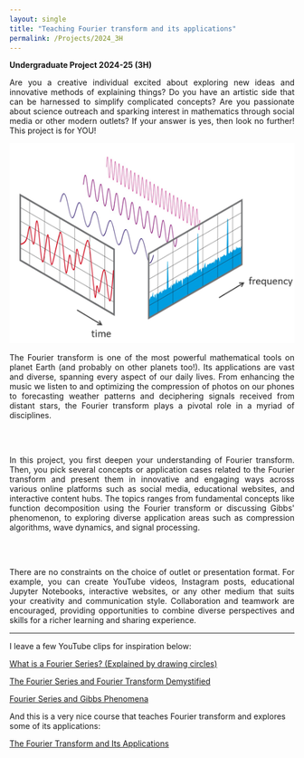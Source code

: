 ```yaml
---
layout: single
title: "Teaching Fourier transform and its applications"
permalink: /Projects/2024_3H
---
```


**Undergraduate Project 2024-25 (3H)** 

<div style="text-align: justify"> 

Are you a creative individual excited about exploring new ideas and innovative methods of explaining things? Do you have an artistic side that can be harnessed to simplify complicated concepts? Are you passionate about science outreach and sparking interest in mathematics through social media or other modern outlets? If your answer is yes, then look no further! This project is for YOU!

<center>
<img src="/assets/images/FFT-Time-Frequency-View.png" class="center">
</center>


The Fourier transform is one of the most powerful mathematical tools on planet Earth (and probably on other planets too!). Its applications are vast and diverse, spanning every aspect of our daily lives. From enhancing the music we listen to and optimizing the compression of photos on our phones to forecasting weather patterns and deciphering signals received from distant stars, the Fourier transform plays a pivotal role in a myriad of disciplines. 

<br>
<br>

In this project, you first deepen your understanding of Fourier transform. Then, you pick several concepts or application cases related to the Fourier transform and present them in innovative and engaging ways across various online platforms such as social media, educational websites, and interactive content hubs. The topics ranges from fundamental concepts like function decomposition using the Fourier transform or discussing Gibbs' phenomenon, to exploring diverse application areas such as compression algorithms, wave dynamics, and signal processing.

<br>
<br>

There are no constraints on the choice of outlet or presentation format. For example, you can create YouTube videos, Instagram posts, educational Jupyter Notebooks, interactive websites, or any other medium that suits your creativity and communication style. Collaboration and teamwork are encouraged, providing opportunities to combine diverse perspectives and skills for a richer learning and sharing experience.

</div>

---
I leave a few YouTube clips for inspiration below:

[What is a Fourier Series? (Explained by drawing circles)](https://www.youtube.com/watch?v=ds0cmAV-Yek)



[The Fourier Series and Fourier Transform Demystified](https://www.youtube.com/watch?v=mgXSevZmjPc)



[Fourier Series and Gibbs Phenomena](https://www.youtube.com/watch?v=98VixA3MjAc)



And this is a very nice course that teaches Fourier transform and explores some of its applications:

[The Fourier Transform and Its Applications](https://online.stanford.edu/courses/ee261-fourier-transform-and-its-applications)


